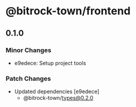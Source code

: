 # @bitrock-town/frontend

## 0.1.0

### Minor Changes

- e9edece: Setup project tools

### Patch Changes

- Updated dependencies [e9edece]
  - @bitrock-town/types@0.2.0
